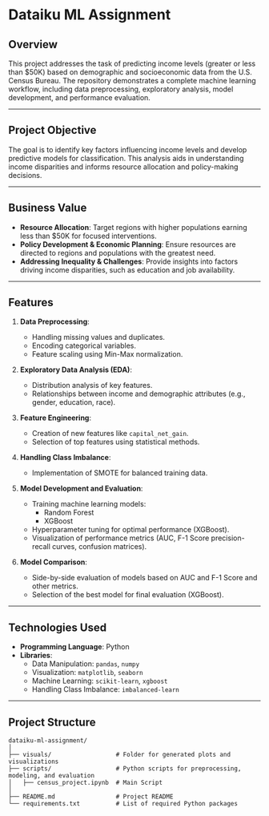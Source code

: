 # Dataiku ML Assignment

## Overview
This project addresses the task of predicting income levels (greater or less than $50K) based on demographic and socioeconomic data from the U.S. Census Bureau. The repository demonstrates a complete machine learning workflow, including data preprocessing, exploratory analysis, model development, and performance evaluation.

---

## Project Objective
The goal is to identify key factors influencing income levels and develop predictive models for classification. This analysis aids in understanding income disparities and informs resource allocation and policy-making decisions.

---

## Business Value
- **Resource Allocation**: Target regions with higher populations earning less than $50K for focused interventions.
- **Policy Development & Economic Planning**: Ensure resources are directed to regions and populations with the greatest need.
- **Addressing Inequality & Challenges**: Provide insights into factors driving income disparities, such as education and job availability.

---

## Features
1. **Data Preprocessing**:
   - Handling missing values and duplicates.
   - Encoding categorical variables.
   - Feature scaling using Min-Max normalization.

2. **Exploratory Data Analysis (EDA)**:
   - Distribution analysis of key features.
   - Relationships between income and demographic attributes (e.g., gender, education, race).

3. **Feature Engineering**:
   - Creation of new features like `capital_net_gain`.
   - Selection of top features using statistical methods.

4. **Handling Class Imbalance**:
   - Implementation of SMOTE for balanced training data.

5. **Model Development and Evaluation**:
   - Training machine learning models: 
     - Random Forest
     - XGBoost
   - Hyperparameter tuning for optimal performance (XGBoost).
   - Visualization of performance metrics (AUC, F-1 Score precision-recall curves, confusion matrices).

6. **Model Comparison**:
   - Side-by-side evaluation of models based on AUC and F-1 Score and other metrics.
   - Selection of the best model for final evaluation (XGBoost).

---

## Technologies Used
- **Programming Language**: Python
- **Libraries**:
  - Data Manipulation: `pandas`, `numpy`
  - Visualization: `matplotlib`, `seaborn`
  - Machine Learning: `scikit-learn`, `xgboost`
  - Handling Class Imbalance: `imbalanced-learn`

---

## Project Structure
```plaintext
dataiku-ml-assignment/
│
├── visuals/                  # Folder for generated plots and visualizations
├── scripts/                  # Python scripts for preprocessing, modeling, and evaluation
│   ├── census_project.ipynb  # Main Script
│
├── README.md                 # Project README
└── requirements.txt          # List of required Python packages
